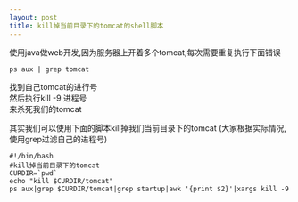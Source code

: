 ```yaml
---
layout: post
title: kill掉当前目录下的tomcat的shell脚本
---
```


使用java做web开发,因为服务器上开着多个tomcat,每次需要重复执行下面错误

    ps aux | grep tomcat

找到自己tomcat的进行号<br>
然后执行kill -9 进程号<br>
来杀死我们的tomcat

其实我们可以使用下面的脚本kill掉我们当前目录下的tomcat
(大家根据实际情况,使用grep过滤自己的进程号)

    #!/bin/bash
    #kill掉当前目录下的tomcat
    CURDIR=`pwd`
    echo "kill $CURDIR/tomcat"
    ps aux|grep $CURDIR/tomcat|grep startup|awk '{print $2}'|xargs kill -9